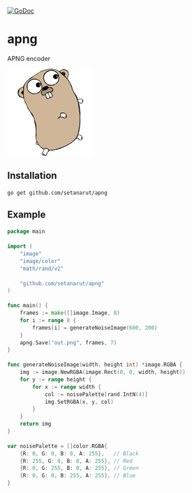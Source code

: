 [![GoDoc](https://godoc.org/github.com/setanarut/apng?status.svg)](https://pkg.go.dev/github.com/setanarut/apng)

# apng
APNG encoder

![animated_gopher](_example/res/animated_gopher.png)

## Installation

```sh
go get github.com/setanarut/apng
```

## Example

```Go
package main

import (
	"image"
	"image/color"
	"math/rand/v2"

	"github.com/setanarut/apng"
)

func main() {
	frames := make([]image.Image, 8)
	for i := range 8 {
		frames[i] = generateNoiseImage(600, 200)
	}
	apng.Save("out.png", frames, 7)
}

func generateNoiseImage(width, height int) *image.RGBA {
	img := image.NewRGBA(image.Rect(0, 0, width, height))
	for y := range height {
		for x := range width {
			col := noisePalette[rand.IntN(4)]
			img.SetRGBA(x, y, col)
		}
	}
	return img
}

var noisePalette = []color.RGBA{
	{R: 0, G: 0, B: 0, A: 255},   // Black
	{R: 255, G: 0, B: 0, A: 255}, // Red
	{R: 0, G: 255, B: 0, A: 255}, // Green
	{R: 0, G: 0, B: 255, A: 255}, // Blue
}
```


